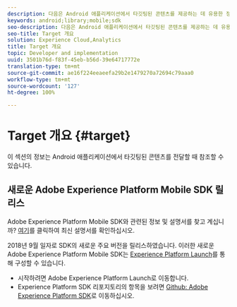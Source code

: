 ```yaml
---
description: 다음은 Android 애플리케이션에서 타깃팅된 콘텐츠를 제공하는 데 유용한 정보입니다.
keywords: android;library;mobile;sdk
seo-description: 다음은 Android 애플리케이션에서 타깃팅된 콘텐츠를 제공하는 데 유용한 정보입니다.
seo-title: Target 개요
solution: Experience Cloud,Analytics
title: Target 개요
topic: Developer and implementation
uuid: 3501b76d-f83f-45eb-b56d-39e64717772e
translation-type: tm+mt
source-git-commit: ae16f224eeaeefa29b2e1479270a72694c79aaa0
workflow-type: tm+mt
source-wordcount: '127'
ht-degree: 100%

---
```



# Target 개요 {#target}

이 섹션의 정보는 Android 애플리케이션에서 타깃팅된 콘텐츠를 전달할 때 참조할 수 있습니다.

## 새로운 Adobe Experience Platform Mobile SDK 릴리스

Adobe Experience Platform Mobile SDK와 관련된 정보 및 설명서를 찾고 계십니까? [여기](https://aep-sdks.gitbook.io/docs/)를 클릭하여 최신 설명서를 확인하십시오.

2018년 9월 일자로 SDK의 새로운 주요 버전을 릴리스하였습니다. 이러한 새로운 Adobe Experience Platform Mobile SDK는 [Experience Platform Launch](https://www.adobe.com/kr/experience-platform/launch.html)를 통해 구성할 수 있습니다.

* 시작하려면 Adobe Experience Platform Launch로 이동합니다.
* Experience Platform SDK 리포지토리의 항목을 보려면 [Github: Adobe Experience Platform SDK](https://github.com/Adobe-Marketing-Cloud/acp-sdks)로 이동하십시오.
